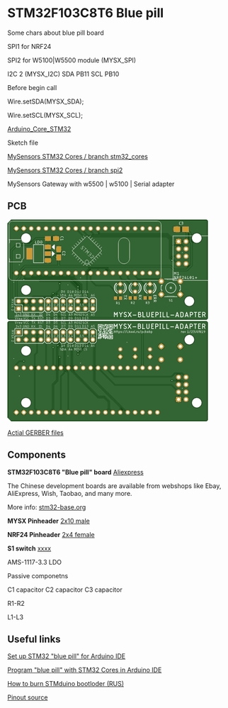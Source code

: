 # STM32F103C8T6 Blue pill

Some chars about blue pill board

SPI1 for NRF24

SPI2 for W5100|W5500 module (MYSX_SPI)

I2C 2 (MYSX_I2C) SDA PB11  SCL PB10

Before begin call

  Wire.setSDA(MYSX_SDA);

  Wire.setSCL(MYSX_SCL);


[Arduino_Core_STM32](https://github.com/stm32duino/Arduino_Core_STM32) 

Sketch file

[MySensors STM32 Cores / branch stm32_cores](https://github.com/KooLru/MySensors/tree/stm32_cores)

[MySensors STM32 Cores / branch spi2](https://github.com/KooLru/Ethernet/tree/spi2)


MySensors Gateway with w5500 | w5100 | Serial adapter

## PCB
![TOP](images/pcb_rev1_top.png) 
![Bottom](images/pcb_rev1_bottom.png)

[Actial GERBER files](pcb/bluepill_rev1_2019-06-23.zip) 

## Components

**STM32F103C8T6 "Blue pill" board**  [Aliexpress](https://l.kool.ru/stm32)

The Chinese development boards are available from webshops like Ebay, AliExpress, Wish, Taobao, and many more. 

More info: [stm32-base.org](https://stm32-base.org/boards/STM32F103C8T6-Blue-Pill.html) 

**MYSX Pinheader** [2x10 male](http://ali.pub/3063a0 ) 

**NRF24 Pinheader** [2x4 female](https://l.kool.ru/hdrf1r)

**S1 switch** [xxxx](https://l.kool.ru/) 

AMS-1117-3.3 LDO

Passive componetns

C1 capacitor
C2 capacitor
C3 capacitor

R1-R2 

L1-L3

## Useful links
[Set up STM32 "blue pill" for Arduino IDE](https://www.onetransistor.eu/2017/11/stm32-bluepill-arduino-ide.html)

[Program "blue pill" with STM32 Cores in Arduino IDE](https://www.onetransistor.eu/2020/01/stm32-bluepill-arduino-support.html)

[How to burn STMduino bootloder (RUS)](https://elchupanibrei.livejournal.com/30157.html)

[Pinout source](https://predictabledesigns.com/introduction-stm32-blue-pill-stm32duino/)
